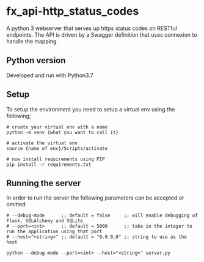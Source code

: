 # fx_api-http_status_codes
A python 3 webserver that serves up https status codes on RESTful endpoints. The API is driven by a Swagger definition that uses connexion to handle the mapping.

## Python version
Developed and run with Python3.7

## Setup
To setup the environment you need to setup a virtual env using the following;

```
# create your virtual env with a name
python -m venv {what you want to call it}

# activate the virtual env
source {name of env}/Scripts/activate

# now install requirements using PIP
pip install -r requirements.txt
```

## Running the server
In order to run the server the following parameters can be accepted or omitted
```
# --debug-mode      ;; default = false     ;; will enable debugging of Flask, SQLAlchemy and SQLite
# --port=<int>      ;; default = 5000      ;; take in the integer to run the application using that port
# --host="<string>" ;; default = "0.0.0.0" ;; string to use as the host

python --debug-mode --port=<int> --host="<string>" server.py
```

